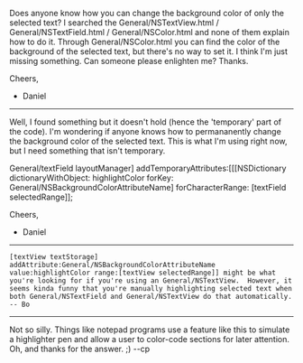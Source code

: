 Does anyone know how you can change the background color of only the selected text?  I searched the General/NSTextView.html / General/NSTextField.html / General/NSColor.html and none of them explain how to do it.  Through General/NSColor.html you can find the color of the background of the selected text, but there's no way to set it.  I think I'm just missing something.  Can someone please enlighten me?  Thanks.

Cheers,
 - Daniel

----

Well, I found something but it doesn't hold (hence the 'temporary' part of the code).  I'm wondering if anyone knows how to permananently change the background color of the selected text.  This is what I'm using right now, but I need something that isn't temporary.

    
General/textField layoutManager] addTemporaryAttributes:[[[NSDictionary dictionaryWithObject: highlightColor forKey: General/NSBackgroundColorAttributeName] forCharacterRange: [textField selectedRange]];


Cheers,
 - Daniel

----

    [textView textStorage] addAttribute:General/NSBackgroundColorAttributeName value:highlightColor range:[textView selectedRange]] might be what you're looking for if you're using an General/NSTextView.  However, it seems kinda funny that you're manually highlighting selected text when both General/NSTextField and General/NSTextView do that automatically.  -- Bo

----

Not so silly.  Things like notepad programs use a feature like this to simulate a highlighter pen and allow a user to color-code sections for later attention.  Oh, and thanks for the answer. ;) --cp